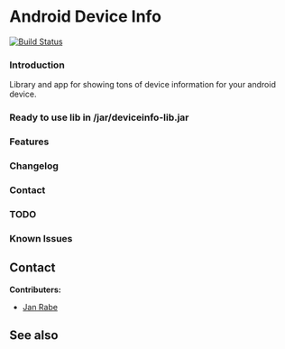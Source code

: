 Android Device Info
==========================

[![Build Status](https://travis-ci.org/kibotu/net.kibotu.android.deviceinfo.svg)](https://travis-ci.org/kibotu/net.kibotu.android.deviceinfo)

### Introduction

Library and app for showing tons of device information for your android device.

### Ready to use lib in /jar/deviceinfo-lib.jar

### Features

### Changelog

### Contact

### TODO

### Known Issues

## Contact

**Contributers:**
* [Jan Rabe](mailto:jan.rabe@wooga.com)

## See also